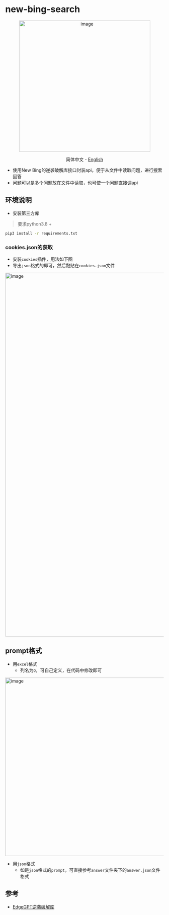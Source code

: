 # new-bing-search
<div align="center">
  <img width="417" alt="image" src="https://github.com/JimouChen/new-bing-search/assets/63119239/451014a7-57d6-4750-b010-8639779d44bf">

<a>简体中文</a> -
<a href="https://github.com/JimouChen/new-bing-search/blob/main/README.md">English</a>
</div>

- 使用New Bing的逆袭破解库接口封装api，便于从文件中读取问题，进行搜索回答
- 问题可以是多个问题放在文件中读取，也可使一个问题直接调api

## 环境说明
- 安装第三方库
> 要求python3.8 +

```bash
pip3 install -r requirements.txt
```

### cookies.json的获取
- 安装`cookies`插件，用法如下图
- 导出`json`格式的即可，然后黏贴在`cookies.json`文件
<img width="1156" alt="image" src="https://github.com/JimouChen/new-bing-search/assets/63119239/b14779d7-40ef-4f82-88d6-17d29f59c2f8">


## prompt格式
- 用`excel`格式
  - 列名为`Q`，可自己定义，在代码中修改即可
<img width="567" alt="image" src="https://github.com/JimouChen/new-bing-search/assets/63119239/d1d9d4aa-b534-49e6-8d85-64578fefcbfa">

- 用`json`格式
  - 如是`json`格式的`prompt`，可直接参考`answer`文件夹下的`answer.json`文件格式

## 参考
- [EdgeGPT逆袭破解库](https://github.com/acheong08/EdgeGPT)
